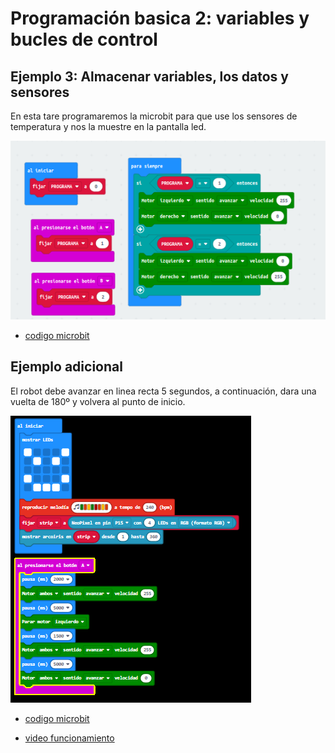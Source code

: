 # Programación basica 2: variables y bucles de control
## Ejemplo 3: Almacenar variables, los datos y sensores
En esta tare programaremos la microbit para que use los sensores de temperatura y nos la muestre en la pantalla led.

![image](fotomodulo31.png)

- [codigo microbit](microbit-modificarvariable.hex)


## Ejemplo adicional
El robot debe avanzar en linea recta 5 segundos, a continuación, dara una vuelta de 180º y volvera al punto de inicio.

![image](ejemplo_adicional.png)

- [codigo microbit](microbit-ejemplo-adicional.hex)

- [video funcionamiento](https://www.youtube.com/watch?v=3IOH6qUYyAM)
